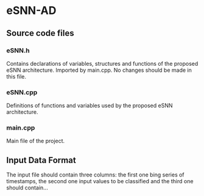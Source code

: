 # eSNN-AD

## Source code files

### eSNN.h

Contains declarations of variables, structures and functions of the proposed eSNN architecture. Imported by main.cpp. No changes should be made in this file.

### eSNN.cpp

Definitions of functions and variables used by the proposed eSNN architecture. 

### main.cpp

Main file of the project. 




## Input Data Format

The input file should contain three columns: the first one bing series of timestamps, the second one input values to be classified and the third one should contain...



